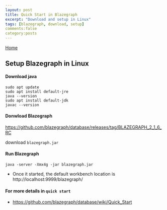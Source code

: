 ```yaml
---
layout: post
title: Quick Start in Blazegraph
excerpt: "Download and setup in Linux"
tags: [blazegraph, download, setup]
comments:false
category:posts
---
```

[Home](index.md)


## Setup Blazegraph in Linux

#### Download java

```
sudo apt update
sudo apt install default-jre 
java --version 
sudo apt install default-jdk
javac --version 
```

#### Donwload Blazegraph
https://github.com/blazegraph/database/releases/tag/BLAZEGRAPH_2_1_6_RC
  
download ```blazegraph.jar```
    
#### Run Blazegraph
```
java -server -Xmx4g -jar blazegraph.jar
```

* Once it started, the default workbench location is http://localhost:9999/blazegraph/

#### For more details in `quick start`
* https://github.com/blazegraph/database/wiki/Quick_Start
  

